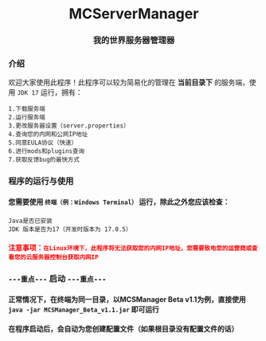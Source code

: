 <h1 align=center>MCServerManager</h1>
<h3 align=center>我的世界服务器管理器</h3>

### 介绍
欢迎大家使用此程序！此程序可以较为简易化的管理在 **当前目录下** 的服务端，使用 ```JDK 17``` 运行，拥有：
```
1.下载服务端
2.运行服务端
3.更改服务器设置（server.properties）
4.查询您的内网和公网IP地址
5.同意EULA协议（快速）
6.进行mods和plugins查询
7.获取反馈bug的最快方式
```

### 程序的运行与使用
#### 您需要使用 ```终端（例：Windows Terminal）``` 运行，除此之外您应该检查：
```
Java是否已安装
JDK 版本是否为17（开发时版本为 17.0.5）
```
#### <a style="color: red;">注意事项：```在Linux环境下，此程序将无法获取您的内网IP地址，您需要致电您的运营商或查看您的云服务器控制台获取内网IP```</a>

### ```---重点---``` 启动 ```---重点---```
#### 正常情况下，在终端为同一目录，以MCSManager Beta v1.1为例，直接使用 ```java -jar MCSManager_Beta_v1.1.jar``` 即可运行
#### 在程序启动后，会自动为您创建配置文件（如果根目录没有配置文件的话）
